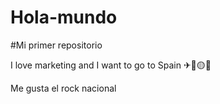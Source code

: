 # Hola-mundo

#Mi primer repositorio


I love marketing and I want to go to Spain ✈🔴🟡🔴

Me gusta el rock nacional
